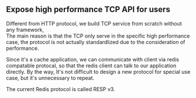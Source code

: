 ## Expose high performance TCP API for users

Different from HTTP protocol, we build TCP service from scratch without any framework,  
The main reason is that the TCP only serve in the specific high performance case,
the protocol is not actually standardlized due to the consideration of performance.

Since it's a cache application, we can communicate with client via redis compatable protocal,
so that the redis client can talk to our application directly.
By the way, It's not difficult to design a new protocol for special use case, but it's unnecessary to repeat.

The current Redis protocol is called RESP v3.